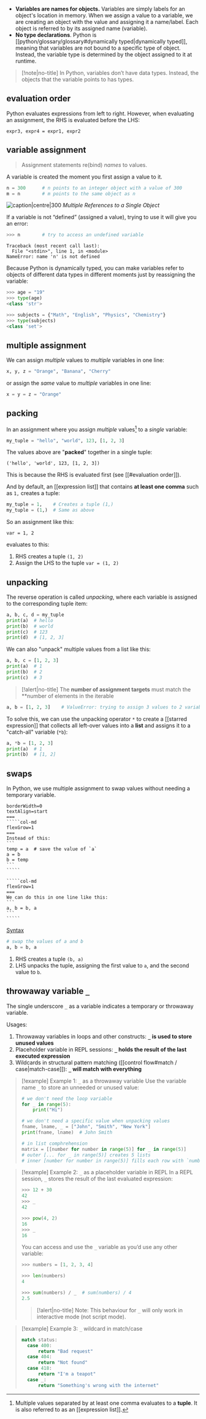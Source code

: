 - **Variables are names for objects.** Variables are simply labels for an object's location in memory. When we assign a value to a variable, we are creating an object with the value and assigning it a name/label. Each object is referred to by its assigned name (variable).
- **No type declarations**. Python is [[python/glossary/glossary#dynamically typed|dynamically typed]], meaning that variables are not bound to a specific type of object. Instead, the variable type is determined by the object assigned to it at runtime.

> [!note|no-title]
> In Python, variables don’t have data types. Instead, the objects that the variable points to has types.
## evaluation order
Python evaluates expressions from left to right.
However, when evaluating an assignment, the RHS is evaluated before the LHS:

```
expr3, expr4 = expr1, expr2
```

## variable assignment
> Assignment statements re(bind) *names* to values.

A variable is created the moment you first assign a value to it.

```python
n = 300      # n points to an integer object with a value of 300
m = n        # m points to the same object as n
```

![caption|centre|300](https://files.realpython.com/media/t.d368386b8423.png)
<i class="figcaption" id="centre">Multiple References to a Single Object</i>

If a variable is not “defined” (assigned a value), trying to use it will give you an error:

```python
>>> n        # try to access an undefined variable
```

```
Traceback (most recent call last):
  File "<stdin>", line 1, in <module>
NameError: name 'n' is not defined
```

Because Python is dynamically typed, you can make variables refer to objects of different data types in different moments just by reassigning the variable:

```python
>>> age = "19"
>>> type(age)
<class 'str'>

>>> subjects = {"Math", "English", "Physics", "Chemistry"}
>>> type(subjects)
<class 'set'>
```

## multiple assignment
We can assign *multiple* values to *multiple* variables in one line:

```python
x, y, z = "Orange", "Banana", "Cherry"  
```

or assign the *same* value to *multiple* variables in one line:

```python
x = y = z = "Orange"  
```
## packing
In an assignment where you assign *multiple* values[^1] to a *single* variable:

```python hlt:":
my_tuple = "hello", "world", 123, [1, 2, 3]
```

The values above are "**packed**" together in a single tuple:

```
('hello', 'world', 123, [1, 2, 3])
```

This is because the RHS is evaluated first (see [[#evaluation order]]).

And by default, an [[expression list]] that contains **at least one comma** such as `1,` creates a tuple:

```python
my_tuple = 1,    # Creates a tuple (1,)
my_tuple = (1,)  # Same as above
```

So an assignment like this:

```
var = 1, 2
```

evaluates to this:
1. RHS creates a tuple `(1, 2)`
2. Assign the LHS to the tuple `var = (1, 2)`
## unpacking
The reverse operation is called *unpacking*, where each variable is assigned to the corresponding tuple item:

```python hlt:a:d
a, b, c, d = my_tuple
print(a)  # hello
print(b)  # world
print(c)  # 123
print(d)  # [1, 2, 3]
```

We can also "unpack" multiple values from a list like this:

```python hlt:a:c
a, b, c = [1, 2, 3]
print(a)  # 1
print(b)  # 2
print(c)  # 3
```

> [!alert|no-title]
> The **number of assignment targets** must match the **number of elements in the iterable

```python error:1
a, b = [1, 2, 3]    # ValueError: trying to assign 3 values to 2 variables
```

To solve this, we can use the unpacking operator `*` to create a [[starred expression]] that collects all left-over values into a **list** and assigns it to a "catch-all" variable (`*b`):

```python hlt:*b
a, *b = [1, 2, 3] 
print(a)  # 1
print(b)  # [1, 2]
```
## swaps
In Python, we use multiple assignment to swap values without needing a temporary variable.

``````col
borderWidth=0
textAlign=start
===
`````col-md
flexGrow=1
===
Instead of this:
```
temp = a  # save the value of `a`
a = b
b = temp
```
`````

`````col-md
flexGrow=1
===
We can do this in one line like this:
```
a, b = b, a
```
`````
``````

<u>Syntax</u>
```python
# swap the values of a and b
a, b = b, a
```

1. RHS creates a tuple `(b, a)`
2. LHS unpacks the tuple, assigning the first value to `a`, and the second value to `b`.
## throwaway variable `_`
The single underscore `_` as a variable indicates a temporary or throwaway variable.

Usages:
1. Throwaway variables in loops and other constructs: **`_` is used to store unused values**
2. Placeholder variable in REPL sessions: **`_` holds the result of the last executed expression**
3. Wildcards in structural pattern matching ([[control flow#match / case|match-case]]): **`_` will match with everything**

> [!example] Example 1: `_` as a throwaway variable
> Use the variable name `_` to store an unneeded or unused value:
>
> ```python
> # we don't need the loop variable 
> for _ in range(5):
>     print("Hi")  
> 
> # we don't need a specific value when unpacking values
> fname, lname, _ = ["John", "Smith", "New York"] 
> print(fname, lname)  # John Smith
> 
> # in list comphrehension
> matrix = [[number for number in range(5)] for _ in range(5)]  
> # outer [... for _ in range(5)] creates 5 lists
> # inner [number for number in range(5)] fills each row with `number`
> ```

> [!example] Example 2: `_` as a placeholder variable in REPL
> In a REPL session, `_` stores the result of the last evaluated expression:
> ```python hlt:3,8
> >>> 12 + 30  
> 42
> >>> _
> 42
> 
> >>> pow(4, 2)
> 16
> >>> _
> 16
> ```
> You can access and use the `_` variable as you’d use any other variable:
>
> ```python hl:6
> >>> numbers = [1, 2, 3, 4]
> 
> >>> len(numbers)
> 4
> 
> >>> sum(numbers) / _  # sum(numbers) / 4
> 2.5
> ```
>
> > [!alert|no-title]
> > Note: This behaviour for `_` will only work in interactive mode (not script mode).

> [!example] Example 3: `_` wildcard in match/case
>
> ```python hlt:8
> match status:
> 	case 400:
> 		return "Bad request"
> 	case 404:
> 		return "Not found"
> 	case 418:
> 		return "I'm a teapot"
> 	case _:
> 		return "Something's wrong with the internet"
> ```

[^1]: Multiple values separated by at least one comma evaluates to a **tuple**. It is also referred to as an [[expression list]].